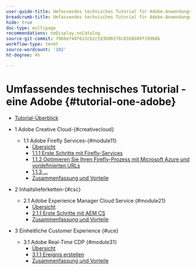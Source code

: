 ```yaml
---
user-guide-title: Umfassendes technisches Tutorial für Adobe-Anwendungen, von Creative Cloud bis Experience Cloud
breadcrumb-title: Umfassendes technisches Tutorial für Adobe-Anwendungen, von Creative Cloud bis Experience Cloud
hide: true
doc-type: multipage
recommendations: noDisplay,noCatalog
source-git-commit: 7066ef48f613cb2c593b065f8c81b0d49f19968b
workflow-type: tm+mt
source-wordcount: '102'
ht-degree: 4%

---
```



# Umfassendes technisches Tutorial - eine Adobe {#tutorial-one-adobe}

+ [Tutorial-Überblick](/help/tutorial-one-adobe/overview.md)

+ 1 Adobe Creative Cloud-{#creativecloud}
   + 1.1 Adobe Firefly Services-{#module11}
      + [Übersicht](/help/tutorial-one-adobe/modules/creative-cloud/module1.1/firefly-services.md)
      + [1.1.1 Erste Schritte mit Firefly-Services](/help/tutorial-one-adobe/modules/creative-cloud/module1.1/ex1.md)
      + [1.1.2 Optimieren Sie Ihren Firefly-Prozess mit Microsoft Azure und vordefinierten URLs](/help/tutorial-one-adobe/modules/creative-cloud/module1.1/ex2.md)
      + [1.1.3 …](/help/tutorial-one-adobe/modules/creative-cloud/module1.1/ex3.md)
      + [Zusammenfassung und Vorteile](/help/tutorial-one-adobe/modules/creative-cloud/module1.1/summary.md)

+ 2 Inhaltslieferketten-{#csc}
   + 2.1 Adobe Experience Manager Cloud Service {#module21}
      + [Übersicht](/help/tutorial-one-adobe/modules/csc/module2.1/aemcs.md)
      + [2.1.1 Erste Schritte mit AEM CS](/help/tutorial-one-adobe/modules/csc/module2.1/ex1.md)
      + [Zusammenfassung und Vorteile](/help/tutorial-one-adobe/modules/csc/module2.1/summary.md)

+ 3 Einheitliche Customer Experience {#uce}
   + 3.1 Adobe Real-Time CDP {#module31}
      + [Übersicht](/help/tutorial-one-adobe/modules/uce/module3.1/rtcdp.md)
      + [3.1.1 Ereignis erstellen](/help/tutorial-one-adobe/modules/uce/module3.1/ex1.md)
      + [Zusammenfassung und Vorteile](/help/tutorial-one-adobe/modules/uce/module3.1/summary.md)

